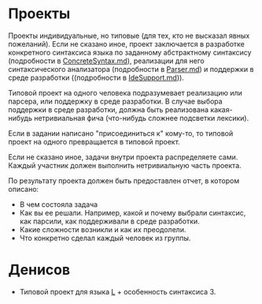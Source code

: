 # Проекты

Проекты индивидуальные, но типовые (для тех, кто не высказал явных пожеланий). Если не сказано иное, проект заключается в разработке конкретного синтаксиса языка по заданному абстрактному синтаксису (подробности в [ConcreteSyntax.md](tasks/ConcreteSyntax.md)), реализации для него синтаксического анализатора (подробности в [Parser.md](tasks/Parser.md)) и поддержки в среде разработки ((подробности в [IdeSupport.md](tasks/IdeSupport.md))).

Типовой проект на одного человека подразумевает реализацию или парсера, или поддержку в среде разработки. В случае выбора поддержки в среде разработки, должна быть реализована какая-нибудь нетривиальная фича (что-нибудь сложнее подсветки лексики).

Если в задании написано "присоединиться к" кому-то, то типовой проект на одного превращается в типовой проект.

Если не сказано иное, задачи внутри проекта распределяете сами. Каждый участник должен выполнить нетривиальную часть проекта.

По результату проекта должен быть предоставлен отчет, в котором описано:

* В чем состояла задача
* Как вы ее решали. Например, какой и почему выбрали синтаксис, как парсили, как поддерживали в среде разработки.
* Какие сложности возникли и как их преодолели.
* Что конкретно сделал каждый человек из группы.


# Денисов
   * Типовой проект для языка [L](lang/L.md) + особенность синтаксиса 3.

